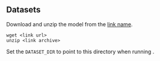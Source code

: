 <!--- 30. Datasets -->
## Datasets

Download and unzip the <model name> model from the [link name](<link url>).

```
wget <link url>
unzip <link archive>
```

Set the `DATASET_DIR` to point to this directory when running <model name>.
